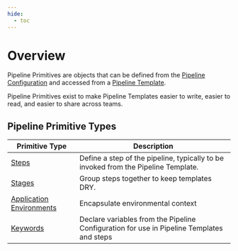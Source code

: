 ```yaml
---
hide: 
  - toc
---
```


# Overview

Pipeline Primitives are objects that can be defined from the [Pipeline Configuration](../pipeline-configuration/index.md) and accessed from a [Pipeline Template](../pipeline-templates/index.md).

Pipeline Primitives exist to make Pipeline Templates easier to write, easier to read, and easier to share across teams.

## Pipeline Primitive Types

| Primitive Type                                            | Description                                                                               |
|-----------------------------------------------------------|-------------------------------------------------------------------------------------------|
| [Steps](./steps.md)                                       | Define a step of the pipeline, typically to be invoked from the Pipeline Template.         |
| [Stages](./stages.md)                                     | Group steps together to keep templates DRY.                                               |
| [Application Environments](./application-environments.md) | Encapsulate environmental context                                                         |
| [Keywords](./keywords.md)                                 | Declare variables from the Pipeline Configuration for use in Pipeline Templates and steps |
